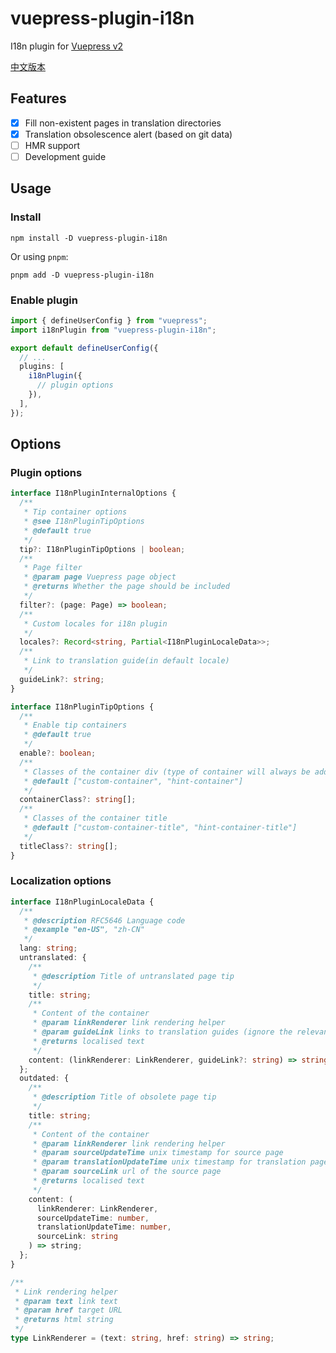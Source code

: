 # vuepress-plugin-i18n

I18n plugin for [Vuepress v2](https://github.com/vuepress/vuepress-next)

[中文版本](./README_zh-CN.md)

## Features

- [x] Fill non-existent pages in translation directories
- [x] Translation obsolescence alert (based on git data)
- [ ] HMR support
- [ ] Development guide

## Usage

### Install

```shell
npm install -D vuepress-plugin-i18n
```

Or using `pnpm`:

```shell
pnpm add -D vuepress-plugin-i18n
```

### Enable plugin

```ts
import { defineUserConfig } from "vuepress";
import i18nPlugin from "vuepress-plugin-i18n";

export default defineUserConfig({
  // ...
  plugins: [
    i18nPlugin({
      // plugin options
    }),
  ],
});
```

## Options

### Plugin options

```ts
interface I18nPluginInternalOptions {
  /**
   * Tip container options
   * @see I18nPluginTipOptions
   * @default true
   */
  tip?: I18nPluginTipOptions | boolean;
  /**
   * Page filter
   * @param page Vuepress page object
   * @returns Whether the page should be included
   */
  filter?: (page: Page) => boolean;
  /**
   * Custom locales for i18n plugin
   */
  locales?: Record<string, Partial<I18nPluginLocaleData>>;
  /**
   * Link to translation guide(in default locale)
   */
  guideLink?: string;
}

interface I18nPluginTipOptions {
  /**
   * Enable tip containers
   * @default true
   */
  enable?: boolean;
  /**
   * Classes of the container div (type of container will always be add)
   * @default ["custom-container", "hint-container"]
   */
  containerClass?: string[];
  /**
   * Classes of the container title
   * @default ["custom-container-title", "hint-container-title"]
   */
  titleClass?: string[];
}
```

### Localization options

```ts
interface I18nPluginLocaleData {
  /**
   * @description RFC5646 Language code
   * @example "en-US", "zh-CN"
   */
  lang: string;
  untranslated: {
    /**
     * @description Title of untranslated page tip
     */
    title: string;
    /**
     * Content of the container
     * @param linkRenderer link rendering helper
     * @param guideLink links to translation guides (ignore the relevant section when empty)
     * @returns localised text
     */
    content: (linkRenderer: LinkRenderer, guideLink?: string) => string;
  };
  outdated: {
    /**
     * @description Title of obsolete page tip
     */
    title: string;
    /**
     * Content of the container
     * @param linkRenderer link rendering helper
     * @param sourceUpdateTime unix timestamp for source page
     * @param translationUpdateTime unix timestamp for translation page
     * @param sourceLink url of the source page
     * @returns localised text
     */
    content: (
      linkRenderer: LinkRenderer,
      sourceUpdateTime: number,
      translationUpdateTime: number,
      sourceLink: string
    ) => string;
  };
}

/**
 * Link rendering helper
 * @param text link text
 * @param href target URL
 * @returns html string
 */
type LinkRenderer = (text: string, href: string) => string;
```
